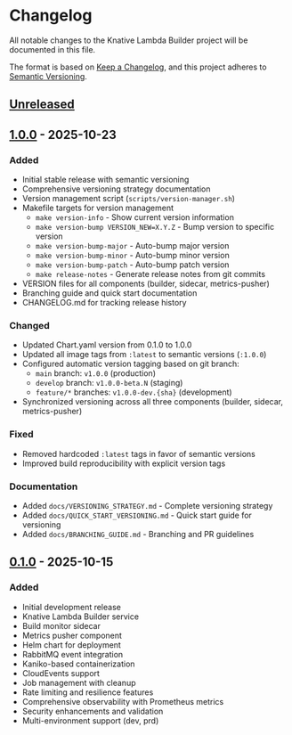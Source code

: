 # Changelog

All notable changes to the Knative Lambda Builder project will be documented in this file.

The format is based on [Keep a Changelog](https://keepachangelog.com/en/1.0.0/),
and this project adheres to [Semantic Versioning](https://semver.org/spec/v2.0.0.html).

## [Unreleased]

## [1.0.0] - 2025-10-23
### Added
- Initial stable release with semantic versioning
- Comprehensive versioning strategy documentation
- Version management script (`scripts/version-manager.sh`)
- Makefile targets for version management
  - `make version-info` - Show current version information
  - `make version-bump VERSION_NEW=X.Y.Z` - Bump version to specific version
  - `make version-bump-major` - Auto-bump major version
  - `make version-bump-minor` - Auto-bump minor version
  - `make version-bump-patch` - Auto-bump patch version
  - `make release-notes` - Generate release notes from git commits
- VERSION files for all components (builder, sidecar, metrics-pusher)
- Branching guide and quick start documentation
- CHANGELOG.md for tracking release history

### Changed
- Updated Chart.yaml version from 0.1.0 to 1.0.0
- Updated all image tags from `:latest` to semantic versions (`:1.0.0`)
- Configured automatic version tagging based on git branch:
  - `main` branch: `v1.0.0` (production)
  - `develop` branch: `v1.0.0-beta.N` (staging)
  - `feature/*` branches: `v1.0.0-dev.{sha}` (development)
- Synchronized versioning across all three components (builder, sidecar, metrics-pusher)

### Fixed
- Removed hardcoded `:latest` tags in favor of semantic versions
- Improved build reproducibility with explicit version tags

### Documentation
- Added `docs/VERSIONING_STRATEGY.md` - Complete versioning strategy
- Added `docs/QUICK_START_VERSIONING.md` - Quick start guide for versioning
- Added `docs/BRANCHING_GUIDE.md` - Branching and PR guidelines

## [0.1.0] - 2025-10-15
### Added
- Initial development release
- Knative Lambda Builder service
- Build monitor sidecar
- Metrics pusher component
- Helm chart for deployment
- RabbitMQ event integration
- Kaniko-based containerization
- CloudEvents support
- Job management with cleanup
- Rate limiting and resilience features
- Comprehensive observability with Prometheus metrics
- Security enhancements and validation
- Multi-environment support (dev, prd)

[Unreleased]: https://github.com/notifi-network/infra/compare/knative-lambda-v1.0.0...HEAD
[1.0.0]: https://github.com/notifi-network/infra/compare/knative-lambda-v0.1.0...knative-lambda-v1.0.0
[0.1.0]: https://github.com/notifi-network/infra/releases/tag/knative-lambda-v0.1.0

